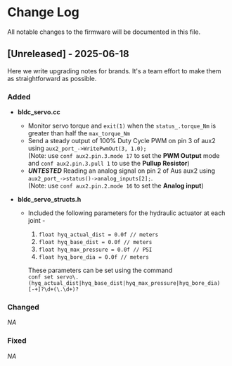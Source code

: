 
# Change Log
All notable changes to the firmware will be documented in this file.
<!--  
The format is based on [Keep a Changelog](http://keepachangelog.com/)
and this project adheres to [Semantic Versioning](http://semver.org/). -->
 
## [Unreleased] - 2025-06-18
 
Here we write upgrading notes for brands. It's a team effort to make them as
straightforward as possible.
 
### Added
- **bldc_servo.cc**
    - Monitor servo torque and `exit(1)` when the `status_.torque_Nm` is greater than half the `max_torque_Nm`
    - Send a steady output of 100% Duty Cycle PWM on pin 3 of aux2 using `aux2_port_->WritePwmOut(3, 1.0);` <br>
    (Note: use `conf aux2.pin.3.mode 17` to set the **PWM Output** mode and `conf aux2.pin.3.pull 1` to use the **Pullup Resistor**)
    - ***UNTESTED*** Reading an analog signal on pin 2 of Aus aux2 using `aux2_port_->status()->analog_inputs[2];`. <br>
    (Note: use `conf aux2.pin.2.mode 16` to set the **Analog input**)

- **bldc_servo_structs.h**
    - Included the following parameters for the hydraulic actuator at each joint - 
        1. `float hyq_actual_dist = 0.0f // meters`
        2. `float hyq_base_dist = 0.0f // meters`
        3. `float hyq_max_pressure = 0.0f // PSI`
        4. `float hyq_bore_dia = 0.0f // meters` 
    
        These parameters can be set using the command <br>`conf set servo\.(hyq_actual_dist|hyq_base_dist|hyq_max_pressure|hyq_bore_dia) [-+]?\d+(\.\d+)?
`
 
### Changed
 *NA*
### Fixed
 *NA*
<!-- ## [1.2.4] - 2017-03-15
  
Here we would have the update steps for 1.2.4 for people to follow.
 
### Added
 
### Changed
  
- [PROJECTNAME-ZZZZ](http://tickets.projectname.com/browse/PROJECTNAME-ZZZZ)
  PATCH Drupal.org is now used for composer.
 
### Fixed
 
- [PROJECTNAME-TTTT](http://tickets.projectname.com/browse/PROJECTNAME-TTTT)
  PATCH Add logic to runsheet teaser delete to delete corresponding
  schedule cards.
 
## [1.2.3] - 2017-03-14
 
### Added
   
### Changed
 
### Fixed
 
- [PROJECTNAME-UUUU](http://tickets.projectname.com/browse/PROJECTNAME-UUUU)
  MINOR Fix module foo tests
- [PROJECTNAME-RRRR](http://tickets.projectname.com/browse/PROJECTNAME-RRRR)
  MAJOR Module foo's timeline uses the browser timezone for date resolution  -->
